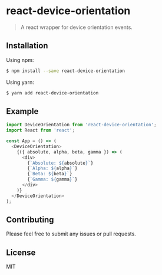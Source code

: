 # react-device-orientation

> A react wrapper for device orientation events.

## Installation

Using npm:

```sh
$ npm install --save react-device-orientation
```

Using yarn:

```sh
$ yarn add react-device-orientation
```

## Example

```js
import DeviceOrientation from 'react-device-orientation';
import React from 'react';

const App = () => (
  <DeviceOrientation>
    {({ absolute, alpha, beta, gamma }) => (
      <div>
        {`Absolute: ${absolute}`}
        {`Alpha: ${alpha}`}
        {`Beta: ${beta}`}
        {`Gamma: ${gamma}`}
      </div>
    )}
  </DeviceOrientation>
);
```

## Contributing

Please feel free to submit any issues or pull requests.

## License

MIT
